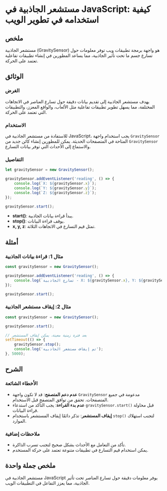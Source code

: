 <!--
Meta Description: # مستشعر الجاذبية في JavaScript: كيفية استخدامه في تطوير الويب ## ملخص مستشعر الجاذبية (GravitySensor) هو واجهة برمجة تطبيقات ويب توفر معلومات حول تسا...
Meta Keywords: gravitysensor, الجاذبية, مستشعر, javascript, console
-->

# مستشعر الجاذبية في JavaScript: كيفية استخدامه في تطوير الويب

## ملخص
مستشعر الجاذبية (GravitySensor) هو واجهة برمجة تطبيقات ويب توفر معلومات حول تسارع جسم ما تحت تأثير الجاذبية، مما يساعد المطورين في إنشاء تطبيقات تفاعلية تعتمد على الحركة.

## الوثائق
### الغرض
يهدف مستشعر الجاذبية إلى تقديم بيانات دقيقة حول تسارع العناصر في الاتجاهات المختلفة، مما يسهل تطوير تطبيقات تفاعلية مثل الألعاب، والواقع المعزز، والتطبيقات التي تعتمد على الحركة.

### الاستخدام
للاستفادة من مستشعر الجاذبية في JavaScript، يجب استخدام واجهة `GravitySensor` المتاحة في المتصفحات الحديثة. يمكن للمطورين إنشاء كائن جديد من `GravitySensor` والاستماع إلى الأحداث التي توفر بيانات التسارع.

### التفاصيل
```javascript
let gravitySensor = new GravitySensor();

gravitySensor.addEventListener('reading', () => {
    console.log(`X: ${gravitySensor.x}`);
    console.log(`Y: ${gravitySensor.y}`);
    console.log(`Z: ${gravitySensor.z}`);
});

gravitySensor.start();
```
- **start()**: يبدأ قراءة بيانات الجاذبية.
- **stop()**: يوقف قراءة البيانات.
- **x, y, z**: تمثل قيم التسارع في الاتجاهات الثلاثة.

## أمثلة
### مثال 1: قراءة بيانات الجاذبية
```javascript
const gravitySensor = new GravitySensor();

gravitySensor.addEventListener('reading', () => {
    console.log(`تسارع الجاذبية - X: ${gravitySensor.x}, Y: ${gravitySensor.y}, Z: ${gravitySensor.z}`);
});

gravitySensor.start();
```

### مثال 2: إيقاف مستشعر الجاذبية
```javascript
const gravitySensor = new GravitySensor();

gravitySensor.start();

// بعد فترة زمنية معينة، يمكن إيقاف المستشعر
setTimeout(() => {
    gravitySensor.stop();
    console.log('تم إيقاف مستشعر الجاذبية');
}, 5000);
```

## الشرح
### الأخطاء الشائعة
- **عدم دعم المتصفح**: قد لا تكون واجهة `GravitySensor` مدعومة في جميع المتصفحات. تحقق من توافق المتصفح قبل الاستخدام.
- **عدم بدء القراءة**: يجب التأكد من استدعاء `gravitySensor.start()` قبل محاولة قراءة البيانات.
- **إيقاف المستشعر**: تذكر دائمًا إيقاف المستشعر باستخدام `stop()` لتجنب استهلاك الموارد.

### ملاحظات إضافية
- تأكد من التعامل مع الأحداث بشكل صحيح لتجنب تسرب الذاكرة.
- يمكن استخدام قيم التسارع في تطبيقات متنوعة تعتمد على حركة المستخدم.

## ملخص جملة واحدة
مستشعر الجاذبية في JavaScript يوفر معلومات دقيقة حول تسارع العناصر تحت تأثير الجاذبية، مما يعزز التفاعل في التطبيقات الويب.